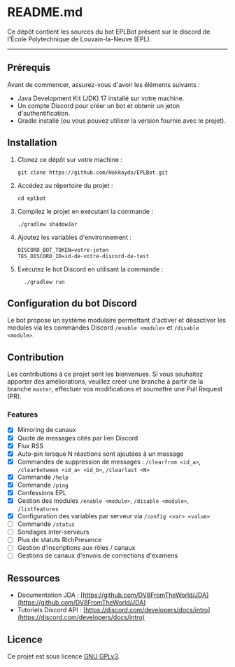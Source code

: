 # README.md

Ce dépôt contient les sources du bot EPLBot présent sur le discord de l'École Polytechnique de Louvain-la-Neuve (EPL).
___
## Prérequis

Avant de commencer, assurez-vous d'avoir les éléments suivants :

- Java Development Kit (JDK) 17 installé sur votre machine.
- Un compte Discord pour créer un bot et obtenir un jeton d'authentification.
- Gradle installé (ou vous pouvez utiliser la version fournie avec le projet).

## Installation

1. Clonez ce dépôt sur votre machine :

    ```shell
    git clone https://github.com/Hokkaydo/EPLBot.git
    ```

2. Accédez au répertoire du projet :

    ```shell
    cd eplbot
    ```

3. Compilez le projet en exécutant la commande :

    ```shell
    ./gradlew shadowJar
    ```

4. Ajoutez les variables d'environnement :

    ```shell
    DISCORD_BOT_TOKEN=votre-jeton
    TES_DISCORD_ID=id-de-votre-discord-de-test
    ```

5. Exécutez le bot Discord en utilisant la commande :

    ```shell
      ./gradlew run
    ```

## Configuration du bot Discord

Le bot propose un système modulaire permettant d'activer et désactiver les modules via les commandes Discord `/enable <module>` et `/disable <module>`.
## Contribution

Les contributions à ce projet sont les bienvenues. Si vous souhaitez apporter des améliorations, veuillez créer une branche à partir de la branche `master`, effectuer vos modifications et soumettre une Pull Request (PR).
### Features
- [x] Mirroring de canaux
- [x] Quote de messages cités par lien Discord
- [x] Flux RSS
- [x] Auto-pin lorsque N réactions sont ajoutées à un message 
- [x] Commandes de suppression de messages :  `/clearfrom <id_a>`, `/clearbetween <id_a> <id_b>`, `/clearlast <N>`
- [x] Commande `/help`
- [x] Commande `/ping`
- [x] Confessions EPL 
- [x] Gestion des modules `/enable <module>`, `/disable <module>`, `/listfeatures`
- [x] Configuration des variables par serveur via `/config <var> <value>`
- [ ] Commande `/status`
- [ ] Sondages inter-serveurs
- [ ] Plus de statuts RichPresence
- [ ] Gestion d'inscriptions aux rôles / canaux
- [ ] Gestions de canaux d'envois de corrections d'examens
## Ressources

- Documentation JDA : [https://github.com/DV8FromTheWorld/JDA](https://github.com/DV8FromTheWorld/JDA)
- Tutoriels Discord API : [https://discord.com/developers/docs/intro](https://discord.com/developers/docs/intro)

## Licence

Ce projet est sous licence [GNU GPLv3](https://github.com/Hokkaydo/EPLBot/blob/master/LICENCE).
